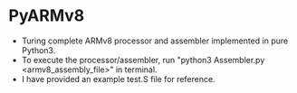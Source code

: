 # PyARMv8
* Turing complete ARMv8 processor and assembler implemented in pure Python3.
* To execute the processor/assembler, run "python3 Assembler.py <armv8_assembly_file>" in terminal.
* I have provided an example test.S file for reference.
